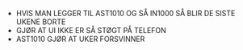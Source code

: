 - HVIS MAN LEGGER TIL AST1010 OG SÅ IN1000 SÅ BLIR DE SISTE UKENE BORTE
- GJØR AT UI IKKE ER SÅ STØGT PÅ TELEFON
- AST1010 GJØR AT UKER FORSVINNER

